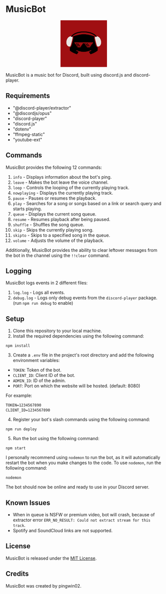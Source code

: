 # MusicBot

<p align="center">
  <img src="website/bot_logo.png" width="150" height="150">
</p>

MusicBot is a music bot for Discord, built using discord.js and discord-player.

## Requirements

- "@discord-player/extractor"
- "@discordjs/opus"
- "discord-player"
- "discord.js"
- "dotenv"
- "ffmpeg-static"
- "youtube-ext"

## Commands

MusicBot provides the following 12 commands:

1. `info` - Displays information about the bot's ping.
2. `leave` - Makes the bot leave the voice channel.
3. `loop` - Controls the looping of the currently playing track.
4. `nowplaying` - Displays the currently playing track.
5. `pause` - Pauses or resumes the playback.
6. `play` - Searches for a song or songs based on a link or search query and starts playing.
7. `queue` - Displays the current song queue.
8. `resume` - Resumes playback after being paused.
9. `shuffle` - Shuffles the song queue.
10. `skip` - Skips the currently playing song.
11. `skipto` - Skips to a specified song in the queue.
12. `volume` - Adjusts the volume of the playback.

Additionally, MusicBot provides the ability to clear leftover messages from the bot in the channel using the `!!clear` command.

## Logging

MusicBot logs events in 2 different files:

1. `log.log` - Logs all events.
2. `debug.log` - Logs only debug events from the `discord-player` package. (run `npm run debug` to enable)

## Setup

1. Clone this repository to your local machine.
2. Install the required dependencies using the following command:

```
npm install
```

3. Create a `.env` file in the project's root directory and add the following environment variables:

- `TOKEN`: Token of the bot.
- `CLIENT_ID`: Client ID of the bot.
- `ADMIN_ID`: ID of the admin.
- `PORT`: Port on which the website will be hosted. (default: 8080)

For example:

```
TOKEN=1234567890
CLIENT_ID=1234567890
```

4. Register your bot's slash commands using the following command:

```
npm run deploy
```

5. Run the bot using the following command:

```
npm start
```

I personally recommend using `nodemon` to run the bot, as it will automatically restart the bot when you make changes to the code.
To use `nodemon`, run the following command:

```
nodemon
```

The bot should now be online and ready to use in your Discord server.

## Known Issues

- When in queue is NSFW or premium video, bot will crash, because of
  extractor error `ERR_NO_RESULT: Could not extract stream for this track`.
- Spotify and SoundCloud links are not supported.

## License

MusicBot is released under the [MIT License](LICENSE.txt).

## Credits

MusicBot was created by pingwin02.
